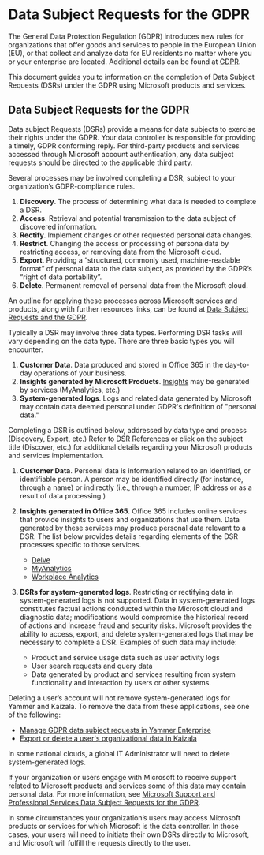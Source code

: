 # Data Subject Requests for the GDPR #

The General Data Protection Regulation (GDPR) introduces new rules for organizations that offer goods and services to people in the European Union (EU), or that collect and analyze data for EU residents no matter where you or your enterprise are located. Additional details can be found at [GDPR][GDPRhomeTopic].

This document guides you to information on the completion of Data Subject Requests (DSRs) under the GDPR using Microsoft products and services.

## Data Subject Requests for the GDPR ##

Data subject Requests (DSRs) provide a means for data subjects to exercise their rights under the GDPR. Your data controller is responsible for providing a timely, GDPR conforming reply. For third-party products and services accessed through Microsoft account authentication, any data subject requests should be directed to the applicable third party.

Several processes may be involved completing a DSR, subject to your organization’s GDPR-compliance rules.  
1. **Discovery**. The process of determining what data is needed to complete a DSR.
1. **Access**. Retrieval and potential transmission to the data subject of discovered information.
1. **Rectify**. Implement changes or other requested personal data changes.
1. **Restrict**. Changing the access or processing of persona data by restricting access, or removing data from the Microsoft cloud.
1. **Export**. Providing a “structured, commonly used, machine-readable format” of personal data to the data subject, as provided by the GDPR’s “right of data portability”.
1. **Delete**. Permanent removal of personal data from the Microsoft cloud.

An outline for applying these processes across Microsoft services and products, along with further resources links, can be found at [Data Subject Requests and the GDPR][DSRforGDPR].

Typically a DSR may involve three data types. Performing DSR tasks will vary depending on the data type. There are three basic types you will encounter.  
1. **Customer Data**. Data produced and stored in Office 365 in the day-to-day operations of your business.
1. **Insights generated by Microsoft Products**. [Insights][DSRinsights] may be generated by services (MyAnalytics, etc.)
1. **System-generated logs**. Logs and related data generated by Microsoft may contain data deemed personal under GDPR's definition of "personal data."

Completing a DSR is outlined below, addressed by data type and process (Discovery, Export, etc.) Refer to [DSR References](#dsr-references) or click on the subject title (Discover, etc.) for additional details regarding your Microsoft products and services implementation.

1. **Customer Data**. Personal data is information related to an identified, or identifiable person. A person may be identified directly (for instance, through a name) or indirectly (i.e., through a number, IP address or as a result of data processing.)

2. **Insights generated in Office 365**. Office 365 includes online services that provide insights to users and organizations that use them. Data generated by these services may produce personal data relevant to a DSR. The list below provides details regarding elements of the DSR processes specific to those services.  

    * [Delve][DSRdelve]  
    * [MyAnalytics][DSRmyAnalytics]  
    * [Workplace Analytics][DSRworkAnalytics]

3. **DSRs for system-generated logs**. Restricting or rectifying data in system-generated logs is not supported. Data in system-generated logs constitutes factual actions conducted within the Microsoft cloud and diagnostic data; modifications would compromise the historical record of actions and increase fraud and security risks. Microsoft provides the ability to access, export, and delete system-generated logs that may be necessary to complete a DSR. Examples of such data may include:  
    * Product and service usage data such as user activity logs
    * User search requests and query data
    * Data generated by product and services resulting from system functionality and interaction by users or other systems.  

Deleting a user’s account will not remove system-generated logs for Yammer and Kaizala. To remove the data from these applications, see one of the following:
 * [Manage GDPR data subject requests in Yammer Enterprise][DSRyammer]
 * [Export or delete a user's organizational data in Kaizala][DSRkaizala]

In some national clouds, a global IT Administrator will need to delete system-generated logs.

If your organization or users engage with Microsoft to receive support related to Microsoft products and services some of this data may contain personal data. For more information, see [Microsoft Support and Professional Services Data Subject Requests for the GDPR][DSRMSPS].

In some circumstances your organization’s users may access Microsoft products or services for which Microsoft is the data controller. In those cases, your users will need to initiate their own DSRs directly to Microsoft, and Microsoft will fulfill the requests directly to the user.

[GDPRhomeTopic]: https://docs.microsoft.com/en-us/microsoft-365/compliance/gdpr?toc=/microsoft-365/enterprise/toc.json

[DSRforGDPR]: https://docs.microsoft.com/en-us/microsoft-365/compliance/gdpr-data-subject-requests?toc=/microsoft-365/enterprise/toc.json

[DSRinsights]: https://docs.microsoft.com/en-us/microsoft-365/compliance/gdpr-dsr-office365?toc=/microsoft-365/enterprise/toc.json#part-2-responding-to-dsrs-with-respect-to-insights-generated-by-office-365

[DSRdelve]: https://docs.microsoft.com/en-us/microsoft-365/compliance/gdpr-dsr-office365?toc=/microsoft-365/enterprise/toc.json#delve
[DSRmyAnalytics]: https://docs.microsoft.com/en-us/microsoft-365/compliance/gdpr-dsr-office365?toc=/microsoft-365/enterprise/toc.json#myanalytics
[DSRworkAnalytics]: https://docs.microsoft.com/en-us/microsoft-365/compliance/gdpr-dsr-office365?toc=/microsoft-365/enterprise/toc.json#workplace-analytics
[DSRyammer]: https://docs.microsoft.com/yammer/manage-security-and-compliance/gdpr-requests-in-yammer-enterprise
[DSRkaizala]: https://docs.microsoft.com/office365/kaizala/export-or-delete-a-user-s-data
[DSRMSPS]: https://docs.microsoft.com/microsoft-365/compliance/gdpr-dsr-prof-services
[DSRuserInit]: https://docs.microsoft.com/en-us/microsoft-365/compliance/gdpr-dsr-prof-services?toc=/microsoft-365/enterprise/toc.json#dsr-for-an-end-user-engaging-microsoft

[DSRazurePortal]: https://portal.azure.com/
[DSRintuneDisc]: https://docs.microsoft.com/en-us/microsoft-365/compliance/gdpr-dsr-intune?toc=/microsoft-365/enterprise/toc.json#step-1-discover
[DSRD365advSearch]: https://docs.microsoft.com/en-us/dynamics365/customer-engagement/basics/save-advanced-find-search
[DSRD365relevance]: https://docs.microsoft.com/en-us/dynamics365/customer-engagement/basics/relevance-search-results
[DSRD365records]: https://docs.microsoft.com/en-us/dynamics365/customer-engagement/basics/search-records
[DSRVSFprivacyResp]: https://aka.ms/userprivacysite
[DSRADOprivacyReq]: https://www.microsoft.com/concern/privacyrequest-msa
[DSRMSPSstep1]: https://docs.microsoft.com/en-us/microsoft-365/compliance/gdpr-dsr-prof-services?toc=/microsoft-365/enterprise/toc.json#step-1-discover

[DSRintuneAccess]: https://docs.microsoft.com/en-us/microsoft-365/compliance/gdpr-dsr-intune?toc=/microsoft-365/enterprise/toc.json#step-2-access
[DSRD365acces]: https://docs.microsoft.com/en-us/microsoft-365/compliance/gdpr-dsr-dynamics365?toc=/microsoft-365/enterprise/toc.json#providing-a-copy-of-customer-data
[DSRVSFaccess]: https://docs.microsoft.com/en-us/microsoft-365/compliance/gdpr-dsr-visual-studio-family?toc=/microsoft-365/enterprise/toc.json
[DSRADOaccess]: https://www.microsoft.com/concern/privacyrequest-msa
[DSRMSPSaccess]: https://docs.microsoft.com/en-us/microsoft-365/compliance/gdpr-dsr-prof-services?toc=/microsoft-365/enterprise/toc.json#step-2-access

[DSRintuneRectify]: https://docs.microsoft.com/en-us/microsoft-365/compliance/gdpr-dsr-intune?toc=/microsoft-365/enterprise/toc.json#step-3-rectify

[DSRO365restrict]: https://docs.microsoft.com/en-us/microsoft-365/compliance/gdpr-dsr-office365?toc=/microsoft-365/enterprise/toc.json#responding-to-dsr-restriction-requests
[DSRintuneProcessing]: https://docs.microsoft.com/intune/privacy-data-store-process#processing-personal-data
[DSRD365restrict]: https://docs.microsoft.com/en-us/microsoft-365/compliance/gdpr-dsr-dynamics365#restricting-the-processing-of-customer-data
[DSRVSFrestrict]: https://docs.microsoft.com/en-us/microsoft-365/compliance/gdpr-dsr-visual-studio-family?toc=/microsoft-365/enterprise/toc.json
[DSRADOrestrict]: https://docs.microsoft.com/en-us/microsoft-365/compliance/gdpr-dsr-vsts?toc=/microsoft-365/enterprise/toc.json
[DSRMSPSrestrict]: https://docs.microsoft.com/en-us/microsoft-365/compliance/gdpr-dsr-prof-services?toc=/microsoft-365/enterprise/toc.json#step-4-restrict

[DSRAADexport]: https://docs.microsoft.com/en-us/microsoft-365/compliance/gdpr-dsr-azure?toc=/microsoft-365/enterprise/toc.json#step-6-export
[DSRVSFexport]: https://docs.microsoft.com/en-us/microsoft-365/compliance/gdpr-dsr-visual-studio-family?toc=/microsoft-365/enterprise/toc.json
[DSRADOexport]: https://docs.microsoft.com/en-us/microsoft-365/compliance/gdpr-dsr-vsts?toc=/microsoft-365/enterprise/toc.json#export-azure-devops-data
[DSRMSPSexport]: https://docs.microsoft.com/en-us/microsoft-365/compliance/gdpr-dsr-prof-services?toc=/microsoft-365/enterprise/toc.json#step-6-export

[DSRO365delete]: https://docs.microsoft.com/en-us/microsoft-365/compliance/gdpr-dsr-office365?toc=/microsoft-365/enterprise/toc.json#deleting-personal-data
[DSRintuneDelete]: https://docs.microsoft.com/intune/privacy-data-audit-export-delete#delete-end-user-personal-data
[DSRD365delete]: https://docs.microsoft.com/en-us/microsoft-365/compliance/gdpr-dsr-dynamics365?toc=/microsoft-365/enterprise/toc.json
[DSRADOdelete]: https://docs.microsoft.com/en-us/microsoft-365/compliance/gdpr-dsr-vsts?toc=/microsoft-365/enterprise/toc.json#delete-azure-devops-data
[DSRMSPSdelete]: https://docs.microsoft.com/en-us/microsoft-365/compliance/gdpr-dsr-prof-services?toc=/microsoft-365/enterprise/toc.json#step-5-delete

[DSRO365logs]: https://docs.microsoft.com/en-us/microsoft-365/compliance/gdpr-dsr-office365?toc=/microsoft-365/enterprise/toc.json#part-3-responding-to-dsrs-for-system-generated-logs
[DSRAADlogs]: https://docs.microsoft.com/en-us/microsoft-365/compliance/gdpr-dsr-azure?toc=/microsoft-365/enterprise/toc.json#executing-dsrs-against-system-generated-logs
[DSRintuneLogs]: https://docs.microsoft.com/en-us/microsoft-365/compliance/gdpr-dsr-intune?toc=/microsoft-365/enterprise/toc.json
[DSRD365logs]: https://docs.microsoft.com/en-us/microsoft-365/compliance/gdpr-dsr-dynamics365?toc=/microsoft-365/enterprise/toc.json
[DSRMSPSlogs]: https://docs.microsoft.com/en-us/microsoft-365/compliance/gdpr-dsr-prof-services?toc=/microsoft-365/enterprise/toc.json
